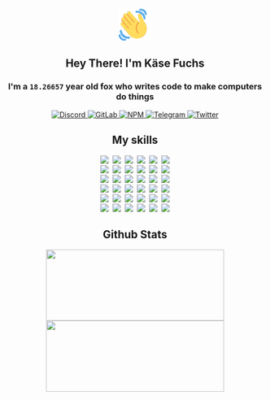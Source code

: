 <div><p align=center><img src=./resources/images/wave.gif width=64px height=64px></p><h2 align=center>Hey There! I'm Käse Fuchs</h2><h3 align=center>I'm a <code>18.26657</code> year old fox who writes code to make computers do things</h3><p align=center><a href=https://discord.com/users/507526681125322772><img alt=Discord src="https://img.shields.io/badge/Discord-5865F2?logo=discord&logoColor=white&style=flat-square#e2656620907235bc946a20ae5d2c791b"> </a><a href=https://gitlab.com/kasefuchs><img alt=GitLab src="https://img.shields.io/badge/GitLab-330F63?logo=gitlab&logoColor=white&style=flat-square#e2656620907235bc946a20ae5d2c791b"> </a><a href=https://npmjs.com/~kasefuchs><img alt=NPM src="https://img.shields.io/badge/NPM-CB3837?logo=npm&logoColor=white&style=flat-square#e2656620907235bc946a20ae5d2c791b"> </a><a href=https://t.me/kasefuchs><img alt=Telegram src="https://img.shields.io/badge/Telegram-2CA5E0?logo=telegram&logoColor=white&style=flat-square#e2656620907235bc946a20ae5d2c791b"> </a><a href=https://twitter.com/kasefuchs><img alt=Twitter src="https://img.shields.io/badge/Twitter-1DA1F2?logo=twitter&logoColor=white&style=flat-square#e2656620907235bc946a20ae5d2c791b"></a></p><h2 align=center>My skills</h2><p align=center><a href=https://aws.amazon.com/ ><picture><source srcset="https://skillicons.dev/icons?i=aws&theme=dark#e2656620907235bc946a20ae5d2c791b" media="(prefers-color-scheme: dark)"><source srcset="https://skillicons.dev/icons?i=aws&theme=light#e2656620907235bc946a20ae5d2c791b" media="(prefers-color-scheme: light), (prefers-color-scheme: no-preference)"><img src="https://skillicons.dev/icons?i=aws&theme=light#e2656620907235bc946a20ae5d2c791b"></picture></a>&nbsp;&nbsp;<a href=https://en.wikipedia.org/wiki/Bash_(Unix_shell)><picture><source srcset="https://skillicons.dev/icons?i=bash&theme=dark#e2656620907235bc946a20ae5d2c791b" media="(prefers-color-scheme: dark)"><source srcset="https://skillicons.dev/icons?i=bash&theme=light#e2656620907235bc946a20ae5d2c791b" media="(prefers-color-scheme: light), (prefers-color-scheme: no-preference)"><img src="https://skillicons.dev/icons?i=bash&theme=light#e2656620907235bc946a20ae5d2c791b"></picture></a>&nbsp;&nbsp;<a href=https://discord.com/developers/docs><picture><source srcset="https://skillicons.dev/icons?i=bots&theme=dark#e2656620907235bc946a20ae5d2c791b" media="(prefers-color-scheme: dark)"><source srcset="https://skillicons.dev/icons?i=bots&theme=light#e2656620907235bc946a20ae5d2c791b" media="(prefers-color-scheme: light), (prefers-color-scheme: no-preference)"><img src="https://skillicons.dev/icons?i=bots&theme=light#e2656620907235bc946a20ae5d2c791b"></picture></a>&nbsp;&nbsp;<a href=https://www.cloudflare.com/ ><picture><source srcset="https://skillicons.dev/icons?i=cloudflare&theme=dark#e2656620907235bc946a20ae5d2c791b" media="(prefers-color-scheme: dark)"><source srcset="https://skillicons.dev/icons?i=cloudflare&theme=light#e2656620907235bc946a20ae5d2c791b" media="(prefers-color-scheme: light), (prefers-color-scheme: no-preference)"><img src="https://skillicons.dev/icons?i=cloudflare&theme=light#e2656620907235bc946a20ae5d2c791b"></picture></a>&nbsp;&nbsp;<a href=https://en.wikipedia.org/wiki/CSS><picture><source srcset="https://skillicons.dev/icons?i=css&theme=dark#e2656620907235bc946a20ae5d2c791b" media="(prefers-color-scheme: dark)"><source srcset="https://skillicons.dev/icons?i=css&theme=light#e2656620907235bc946a20ae5d2c791b" media="(prefers-color-scheme: light), (prefers-color-scheme: no-preference)"><img src="https://skillicons.dev/icons?i=css&theme=light#e2656620907235bc946a20ae5d2c791b"></picture></a>&nbsp;&nbsp;<a href=https://www.docker.com/ ><picture><source srcset="https://skillicons.dev/icons?i=docker&theme=dark#e2656620907235bc946a20ae5d2c791b" media="(prefers-color-scheme: dark)"><source srcset="https://skillicons.dev/icons?i=docker&theme=light#e2656620907235bc946a20ae5d2c791b" media="(prefers-color-scheme: light), (prefers-color-scheme: no-preference)"><img src="https://skillicons.dev/icons?i=docker&theme=light#e2656620907235bc946a20ae5d2c791b"></picture></a><br><a href=https://www.electronjs.org/ ><picture><source srcset="https://skillicons.dev/icons?i=electron&theme=dark#e2656620907235bc946a20ae5d2c791b" media="(prefers-color-scheme: dark)"><source srcset="https://skillicons.dev/icons?i=electron&theme=light#e2656620907235bc946a20ae5d2c791b" media="(prefers-color-scheme: light), (prefers-color-scheme: no-preference)"><img src="https://skillicons.dev/icons?i=electron&theme=light#e2656620907235bc946a20ae5d2c791b"></picture></a>&nbsp;&nbsp;<a href=https://expressjs.com/ ><picture><source srcset="https://skillicons.dev/icons?i=express&theme=dark#e2656620907235bc946a20ae5d2c791b" media="(prefers-color-scheme: dark)"><source srcset="https://skillicons.dev/icons?i=express&theme=light#e2656620907235bc946a20ae5d2c791b" media="(prefers-color-scheme: light), (prefers-color-scheme: no-preference)"><img src="https://skillicons.dev/icons?i=express&theme=light#e2656620907235bc946a20ae5d2c791b"></picture></a>&nbsp;&nbsp;<a href=https://www.figma.com/ ><picture><source srcset="https://skillicons.dev/icons?i=figma&theme=dark#e2656620907235bc946a20ae5d2c791b" media="(prefers-color-scheme: dark)"><source srcset="https://skillicons.dev/icons?i=figma&theme=light#e2656620907235bc946a20ae5d2c791b" media="(prefers-color-scheme: light), (prefers-color-scheme: no-preference)"><img src="https://skillicons.dev/icons?i=figma&theme=light#e2656620907235bc946a20ae5d2c791b"></picture></a>&nbsp;&nbsp;<a href=https://firebase.google.com/ ><picture><source srcset="https://skillicons.dev/icons?i=firebase&theme=dark#e2656620907235bc946a20ae5d2c791b" media="(prefers-color-scheme: dark)"><source srcset="https://skillicons.dev/icons?i=firebase&theme=light#e2656620907235bc946a20ae5d2c791b" media="(prefers-color-scheme: light), (prefers-color-scheme: no-preference)"><img src="https://skillicons.dev/icons?i=firebase&theme=light#e2656620907235bc946a20ae5d2c791b"></picture></a>&nbsp;&nbsp;<a href=https://flask.palletsprojects.com/ ><picture><source srcset="https://skillicons.dev/icons?i=flask&theme=dark#e2656620907235bc946a20ae5d2c791b" media="(prefers-color-scheme: dark)"><source srcset="https://skillicons.dev/icons?i=flask&theme=light#e2656620907235bc946a20ae5d2c791b" media="(prefers-color-scheme: light), (prefers-color-scheme: no-preference)"><img src="https://skillicons.dev/icons?i=flask&theme=light#e2656620907235bc946a20ae5d2c791b"></picture></a>&nbsp;&nbsp;<a href=https://cloud.google.com/ ><picture><source srcset="https://skillicons.dev/icons?i=gcp&theme=dark#e2656620907235bc946a20ae5d2c791b" media="(prefers-color-scheme: dark)"><source srcset="https://skillicons.dev/icons?i=gcp&theme=light#e2656620907235bc946a20ae5d2c791b" media="(prefers-color-scheme: light), (prefers-color-scheme: no-preference)"><img src="https://skillicons.dev/icons?i=gcp&theme=light#e2656620907235bc946a20ae5d2c791b"></picture></a><br><a href=https://git-scm.com/ ><picture><source srcset="https://skillicons.dev/icons?i=git&theme=dark#e2656620907235bc946a20ae5d2c791b" media="(prefers-color-scheme: dark)"><source srcset="https://skillicons.dev/icons?i=git&theme=light#e2656620907235bc946a20ae5d2c791b" media="(prefers-color-scheme: light), (prefers-color-scheme: no-preference)"><img src="https://skillicons.dev/icons?i=git&theme=light#e2656620907235bc946a20ae5d2c791b"></picture></a>&nbsp;&nbsp;<a href=https://github.com/ ><picture><source srcset="https://skillicons.dev/icons?i=github&theme=dark#e2656620907235bc946a20ae5d2c791b" media="(prefers-color-scheme: dark)"><source srcset="https://skillicons.dev/icons?i=github&theme=light#e2656620907235bc946a20ae5d2c791b" media="(prefers-color-scheme: light), (prefers-color-scheme: no-preference)"><img src="https://skillicons.dev/icons?i=github&theme=light#e2656620907235bc946a20ae5d2c791b"></picture></a>&nbsp;&nbsp;<a href=https://gitlab.com/ ><picture><source srcset="https://skillicons.dev/icons?i=gitlab&theme=dark#e2656620907235bc946a20ae5d2c791b" media="(prefers-color-scheme: dark)"><source srcset="https://skillicons.dev/icons?i=gitlab&theme=light#e2656620907235bc946a20ae5d2c791b" media="(prefers-color-scheme: light), (prefers-color-scheme: no-preference)"><img src="https://skillicons.dev/icons?i=gitlab&theme=light#e2656620907235bc946a20ae5d2c791b"></picture></a>&nbsp;&nbsp;<a href=https://www.heroku.com/ ><picture><source srcset="https://skillicons.dev/icons?i=heroku&theme=dark#e2656620907235bc946a20ae5d2c791b" media="(prefers-color-scheme: dark)"><source srcset="https://skillicons.dev/icons?i=heroku&theme=light#e2656620907235bc946a20ae5d2c791b" media="(prefers-color-scheme: light), (prefers-color-scheme: no-preference)"><img src="https://skillicons.dev/icons?i=heroku&theme=light#e2656620907235bc946a20ae5d2c791b"></picture></a>&nbsp;&nbsp;<a href=https://en.wikipedia.org/wiki/HTML><picture><source srcset="https://skillicons.dev/icons?i=html&theme=dark#e2656620907235bc946a20ae5d2c791b" media="(prefers-color-scheme: dark)"><source srcset="https://skillicons.dev/icons?i=html&theme=light#e2656620907235bc946a20ae5d2c791b" media="(prefers-color-scheme: light), (prefers-color-scheme: no-preference)"><img src="https://skillicons.dev/icons?i=html&theme=light#e2656620907235bc946a20ae5d2c791b"></picture></a>&nbsp;&nbsp;<a href=https://en.wikipedia.org/wiki/JavaScript><picture><source srcset="https://skillicons.dev/icons?i=js&theme=dark#e2656620907235bc946a20ae5d2c791b" media="(prefers-color-scheme: dark)"><source srcset="https://skillicons.dev/icons?i=js&theme=light#e2656620907235bc946a20ae5d2c791b" media="(prefers-color-scheme: light), (prefers-color-scheme: no-preference)"><img src="https://skillicons.dev/icons?i=js&theme=light#e2656620907235bc946a20ae5d2c791b"></picture></a><br><a href=https://en.wikipedia.org/wiki/Linux><picture><source srcset="https://skillicons.dev/icons?i=linux&theme=dark#e2656620907235bc946a20ae5d2c791b" media="(prefers-color-scheme: dark)"><source srcset="https://skillicons.dev/icons?i=linux&theme=light#e2656620907235bc946a20ae5d2c791b" media="(prefers-color-scheme: light), (prefers-color-scheme: no-preference)"><img src="https://skillicons.dev/icons?i=linux&theme=light#e2656620907235bc946a20ae5d2c791b"></picture></a>&nbsp;&nbsp;<a href=https://mui.com/ ><picture><source srcset="https://skillicons.dev/icons?i=materialui&theme=dark#e2656620907235bc946a20ae5d2c791b" media="(prefers-color-scheme: dark)"><source srcset="https://skillicons.dev/icons?i=materialui&theme=light#e2656620907235bc946a20ae5d2c791b" media="(prefers-color-scheme: light), (prefers-color-scheme: no-preference)"><img src="https://skillicons.dev/icons?i=materialui&theme=light#e2656620907235bc946a20ae5d2c791b"></picture></a>&nbsp;&nbsp;<a href=https://en.wikipedia.org/wiki/Markdown><picture><source srcset="https://skillicons.dev/icons?i=md&theme=dark#e2656620907235bc946a20ae5d2c791b" media="(prefers-color-scheme: dark)"><source srcset="https://skillicons.dev/icons?i=md&theme=light#e2656620907235bc946a20ae5d2c791b" media="(prefers-color-scheme: light), (prefers-color-scheme: no-preference)"><img src="https://skillicons.dev/icons?i=md&theme=light#e2656620907235bc946a20ae5d2c791b"></picture></a>&nbsp;&nbsp;<a href=https://www.mongodb.com/ ><picture><source srcset="https://skillicons.dev/icons?i=mongodb&theme=dark#e2656620907235bc946a20ae5d2c791b" media="(prefers-color-scheme: dark)"><source srcset="https://skillicons.dev/icons?i=mongodb&theme=light#e2656620907235bc946a20ae5d2c791b" media="(prefers-color-scheme: light), (prefers-color-scheme: no-preference)"><img src="https://skillicons.dev/icons?i=mongodb&theme=light#e2656620907235bc946a20ae5d2c791b"></picture></a>&nbsp;&nbsp;<a href=https://www.mysql.com/ ><picture><source srcset="https://skillicons.dev/icons?i=mysql&theme=dark#e2656620907235bc946a20ae5d2c791b" media="(prefers-color-scheme: dark)"><source srcset="https://skillicons.dev/icons?i=mysql&theme=light#e2656620907235bc946a20ae5d2c791b" media="(prefers-color-scheme: light), (prefers-color-scheme: no-preference)"><img src="https://skillicons.dev/icons?i=mysql&theme=light#e2656620907235bc946a20ae5d2c791b"></picture></a>&nbsp;&nbsp;<a href=https://nextjs.org/ ><picture><source srcset="https://skillicons.dev/icons?i=nextjs&theme=dark#e2656620907235bc946a20ae5d2c791b" media="(prefers-color-scheme: dark)"><source srcset="https://skillicons.dev/icons?i=nextjs&theme=light#e2656620907235bc946a20ae5d2c791b" media="(prefers-color-scheme: light), (prefers-color-scheme: no-preference)"><img src="https://skillicons.dev/icons?i=nextjs&theme=light#e2656620907235bc946a20ae5d2c791b"></picture></a><br><a href=https://nodejs.org/en/ ><picture><source srcset="https://skillicons.dev/icons?i=nodejs&theme=dark#e2656620907235bc946a20ae5d2c791b" media="(prefers-color-scheme: dark)"><source srcset="https://skillicons.dev/icons?i=nodejs&theme=light#e2656620907235bc946a20ae5d2c791b" media="(prefers-color-scheme: light), (prefers-color-scheme: no-preference)"><img src="https://skillicons.dev/icons?i=nodejs&theme=light#e2656620907235bc946a20ae5d2c791b"></picture></a>&nbsp;&nbsp;<a href=https://www.postgresql.org/ ><picture><source srcset="https://skillicons.dev/icons?i=postgres&theme=dark#e2656620907235bc946a20ae5d2c791b" media="(prefers-color-scheme: dark)"><source srcset="https://skillicons.dev/icons?i=postgres&theme=light#e2656620907235bc946a20ae5d2c791b" media="(prefers-color-scheme: light), (prefers-color-scheme: no-preference)"><img src="https://skillicons.dev/icons?i=postgres&theme=light#e2656620907235bc946a20ae5d2c791b"></picture></a>&nbsp;&nbsp;<a href=https://learn.microsoft.com/en-us/powershell/ ><picture><source srcset="https://skillicons.dev/icons?i=powershell&theme=dark#e2656620907235bc946a20ae5d2c791b" media="(prefers-color-scheme: dark)"><source srcset="https://skillicons.dev/icons?i=powershell&theme=light#e2656620907235bc946a20ae5d2c791b" media="(prefers-color-scheme: light), (prefers-color-scheme: no-preference)"><img src="https://skillicons.dev/icons?i=powershell&theme=light#e2656620907235bc946a20ae5d2c791b"></picture></a>&nbsp;&nbsp;<a href=https://www.python.org/ ><picture><source srcset="https://skillicons.dev/icons?i=py&theme=dark#e2656620907235bc946a20ae5d2c791b" media="(prefers-color-scheme: dark)"><source srcset="https://skillicons.dev/icons?i=py&theme=light#e2656620907235bc946a20ae5d2c791b" media="(prefers-color-scheme: light), (prefers-color-scheme: no-preference)"><img src="https://skillicons.dev/icons?i=py&theme=light#e2656620907235bc946a20ae5d2c791b"></picture></a>&nbsp;&nbsp;<a href=https://www.raspberrypi.org/ ><picture><source srcset="https://skillicons.dev/icons?i=raspberrypi&theme=dark#e2656620907235bc946a20ae5d2c791b" media="(prefers-color-scheme: dark)"><source srcset="https://skillicons.dev/icons?i=raspberrypi&theme=light#e2656620907235bc946a20ae5d2c791b" media="(prefers-color-scheme: light), (prefers-color-scheme: no-preference)"><img src="https://skillicons.dev/icons?i=raspberrypi&theme=light#e2656620907235bc946a20ae5d2c791b"></picture></a>&nbsp;&nbsp;<a href=https://reactjs.org/ ><picture><source srcset="https://skillicons.dev/icons?i=react&theme=dark#e2656620907235bc946a20ae5d2c791b" media="(prefers-color-scheme: dark)"><source srcset="https://skillicons.dev/icons?i=react&theme=light#e2656620907235bc946a20ae5d2c791b" media="(prefers-color-scheme: light), (prefers-color-scheme: no-preference)"><img src="https://skillicons.dev/icons?i=react&theme=light#e2656620907235bc946a20ae5d2c791b"></picture></a><br><a href=https://redux.js.org/ ><picture><source srcset="https://skillicons.dev/icons?i=redux&theme=dark#e2656620907235bc946a20ae5d2c791b" media="(prefers-color-scheme: dark)"><source srcset="https://skillicons.dev/icons?i=redux&theme=light#e2656620907235bc946a20ae5d2c791b" media="(prefers-color-scheme: light), (prefers-color-scheme: no-preference)"><img src="https://skillicons.dev/icons?i=redux&theme=light#e2656620907235bc946a20ae5d2c791b"></picture></a>&nbsp;&nbsp;<a href=https://en.wikipedia.org/wiki/Regular_expression><picture><source srcset="https://skillicons.dev/icons?i=regex&theme=dark#e2656620907235bc946a20ae5d2c791b" media="(prefers-color-scheme: dark)"><source srcset="https://skillicons.dev/icons?i=regex&theme=light#e2656620907235bc946a20ae5d2c791b" media="(prefers-color-scheme: light), (prefers-color-scheme: no-preference)"><img src="https://skillicons.dev/icons?i=regex&theme=light#e2656620907235bc946a20ae5d2c791b"></picture></a>&nbsp;&nbsp;<a href=https://en.wikipedia.org/wiki/Sass_(stylesheet_language)><picture><source srcset="https://skillicons.dev/icons?i=sass&theme=dark#e2656620907235bc946a20ae5d2c791b" media="(prefers-color-scheme: dark)"><source srcset="https://skillicons.dev/icons?i=sass&theme=light#e2656620907235bc946a20ae5d2c791b" media="(prefers-color-scheme: light), (prefers-color-scheme: no-preference)"><img src="https://skillicons.dev/icons?i=sass&theme=light#e2656620907235bc946a20ae5d2c791b"></picture></a>&nbsp;&nbsp;<a href=https://www.typescriptlang.org/ ><picture><source srcset="https://skillicons.dev/icons?i=ts&theme=dark#e2656620907235bc946a20ae5d2c791b" media="(prefers-color-scheme: dark)"><source srcset="https://skillicons.dev/icons?i=ts&theme=light#e2656620907235bc946a20ae5d2c791b" media="(prefers-color-scheme: light), (prefers-color-scheme: no-preference)"><img src="https://skillicons.dev/icons?i=ts&theme=light#e2656620907235bc946a20ae5d2c791b"></picture></a>&nbsp;&nbsp;<a href=https://unity.com/ ><picture><source srcset="https://skillicons.dev/icons?i=unity&theme=dark#e2656620907235bc946a20ae5d2c791b" media="(prefers-color-scheme: dark)"><source srcset="https://skillicons.dev/icons?i=unity&theme=light#e2656620907235bc946a20ae5d2c791b" media="(prefers-color-scheme: light), (prefers-color-scheme: no-preference)"><img src="https://skillicons.dev/icons?i=unity&theme=light#e2656620907235bc946a20ae5d2c791b"></picture></a>&nbsp;&nbsp;<a href=https://workers.cloudflare.com/ ><picture><source srcset="https://skillicons.dev/icons?i=workers&theme=dark#e2656620907235bc946a20ae5d2c791b" media="(prefers-color-scheme: dark)"><source srcset="https://skillicons.dev/icons?i=workers&theme=light#e2656620907235bc946a20ae5d2c791b" media="(prefers-color-scheme: light), (prefers-color-scheme: no-preference)"><img src="https://skillicons.dev/icons?i=workers&theme=light#e2656620907235bc946a20ae5d2c791b"></picture></a><br></p><h2 align=center>Github Stats</h2><p align=center><picture><source srcset="https://github-readme-stats-kasefuchs.vercel.app/api/?count_private=true&hide_border=true&hide_rank=true&line_height=20&hide_title=true&username=Kasefuchs&theme=dark#e2656620907235bc946a20ae5d2c791b" media="(prefers-color-scheme: dark)"><source srcset="https://github-readme-stats-kasefuchs.vercel.app/api/?count_private=true&hide_border=true&hide_rank=true&line_height=20&hide_title=true&username=Kasefuchs&theme=light#e2656620907235bc946a20ae5d2c791b" media="(prefers-color-scheme: light), (prefers-color-scheme: no-preference)"><img align=middle width=350 height=140 src="https://github-readme-stats-kasefuchs.vercel.app/api/?count_private=true&hide_border=true&hide_rank=true&line_height=20&hide_title=true&username=Kasefuchs&theme=light#e2656620907235bc946a20ae5d2c791b"></picture><picture><source srcset="https://github-readme-stats-kasefuchs.vercel.app/api/top-langs/?count_private=true&hide_border=true&layout=compact&username=Kasefuchs&theme=dark#e2656620907235bc946a20ae5d2c791b" media="(prefers-color-scheme: dark)"><source srcset="https://github-readme-stats-kasefuchs.vercel.app/api/top-langs/?count_private=true&hide_border=true&layout=compact&username=Kasefuchs&theme=light#e2656620907235bc946a20ae5d2c791b" media="(prefers-color-scheme: light), (prefers-color-scheme: no-preference)"><img align=middle width=350 height=140 src="https://github-readme-stats-kasefuchs.vercel.app/api/top-langs/?count_private=true&hide_border=true&layout=compact&username=Kasefuchs&theme=light#e2656620907235bc946a20ae5d2c791b"></picture></p><img src="https://hit.yhype.me/github/profile?user_id=64592097#e2656620907235bc946a20ae5d2c791b" alt=""></div>